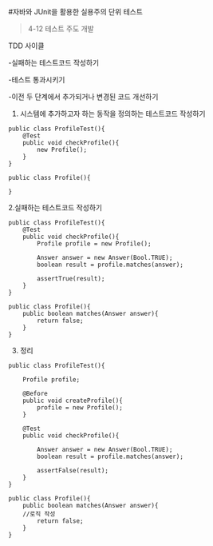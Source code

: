 #자바와 JUnit을 활용한 실용주의 단위 테스트

>4-12 테스트 주도 개발

TDD 사이클

-실패하는 테스트코드 작성하기

-테스트 통과시키기

-이전 두 단계에서 추가되거나 변경된 코드 개선하기 

1. 시스템에 추가하고자 하는 동작을 정의하는 테스트코드 작성하기
~~~
public class ProfileTest(){
    @Test
    public void checkProfile(){
        new Profile();
    }
}

public class Profile(){

}
~~~

2.실패하는 테스트코드 작성하기
~~~
public class ProfileTest(){
    @Test
    public void checkProfile(){
        Profile profile = new Profile();
        
        Answer answer = new Answer(Bool.TRUE);
        boolean result = profile.matches(answer);
        
        assertTrue(result);
    }
}

public class Profile(){
    public boolean matches(Answer answer){
        return false;
    }
}
~~~

3. 정리
~~~
public class ProfileTest(){
    
    Profile profile;

    @Before
    public void createProfile(){
        profile = new Profile();
    }
    
    @Test
    public void checkProfile(){
        
        Answer answer = new Answer(Bool.TRUE);
        boolean result = profile.matches(answer);
        
        assertFalse(result);
    }
}

public class Profile(){
    public boolean matches(Answer answer){
    //로직 작성
        return false;
    }
}
~~~